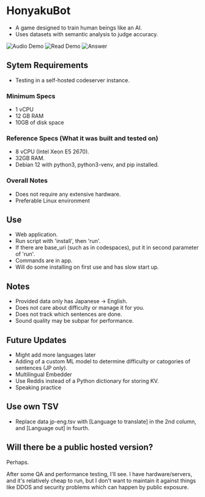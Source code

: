 # HonyakuBot
- A game designed to train human beings like an AI.
- Uses datasets with semantic analysis to judge accuracy.

![Audio Demo](/gallery/audio.jpg)
![Read Demo](/gallery/read.jpg)
![Answer](/gallery/answer.jpg)


## Sytem Requirements
- Testing in a self-hosted codeserver instance.

### Minimum Specs
- 1 vCPU
- 12 GB RAM
- 10GB of disk space

### Reference Specs (What it was built and tested on)
- 8 vCPU (Intel Xeon E5 2670).
- 32GB RAM.
- Debian 12 with python3, python3-venv, and pip installed.

### Overall Notes
- Does not require any extensive hardware.
- Preferable Linux environment

## Use
- Web application.
- Run script with 'install', then 'run'.
- If there are base_uri (such as in codespaces), put it in second parameter of 'run'.
- Commands are in app.
- Will do some installing on first use and has slow start up.

## Notes
- Provided data only has Japanese -> English.
- Does not care about difficulty or manage it for you.
- Does not track which sentences are done.
- Sound quality may be subpar for performance.

## Future Updates
- Might add more languages later
- Adding of a custom ML model to determine difficulty or catogories of sentences (JP only).
- Multilingual Embedder
- Use Reddis instead of a Python dictionary for storing KV.
- Speaking practice

## Use own TSV
- Replace data jp-eng.tsv with [Language to translate] in the 2nd column, and [Language out] in fourth. 

## Will there be a public hosted version?
Perhaps.

After some QA and performance testing, I'll see. I have hardware/servers, and it's relatively cheap to run, 
but I don't want to maintain it against things like DDOS and security problems which can happen by public exposure.